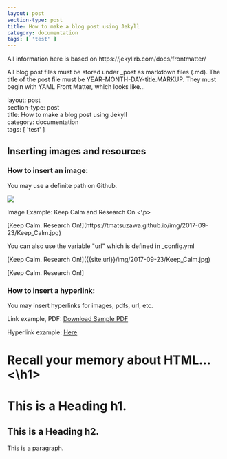 ```yaml
---
layout: post
section-type: post
title: How to make a blog post using Jekyll
category: documentation
tags: [ 'test' ]
---
```


<p> All information here is based on https://jekyllrb.com/docs/frontmatter/  </p>

<p> All blog post files must be stored under _post as markdown files (.md). The title of the post file must be YEAR-MONTH-DAY-title.MARKUP.
They must begin with YAML Front Matter, which looks like... </p>

<p> layout: post <br>
section-type: post <br>
title: How to make a blog post using Jekyll <br>
category: documentation <br>
tags: [ 'test' ] </p>


<h2> Inserting images and resources </h2>
<h3> How to insert an image:</h3>
<p> You may use a definite path on Github. </p>
<img src="https://tmatsuzawa.github.io/img/2017-09-23/Keep_Calm.jpg"  >
<p> Image Example: Keep Calm and Research On <\p>

<p> [Keep Calm. Research On!](https://tmatsuzawa.github.io/img/2017-09-23/Keep_Calm.jpg) </p>
<p> You can also use the variable "url" which is defined in _config.yml </p>
<p> [Keep Calm. Research On!]({{site.url}}/img/2017-09-23/Keep_Calm.jpg) </p>
[Keep Calm. Research On!]   <a href={site.url}/img/2017-09-23/Keep_Calm.jpg> </a>

<h3>  How to insert a hyperlink:</h3>
<p> You may insert hyperlinks for images, pdfs, url, etc. </p>
<p> Link example, PDF:  <a href="https://tmatsuzawa.github.io/cv/CV_TakumiMatsuzawa.pdf"> Download Sample PDF </a></p>

<p> Hyperlink example: <a href="https://github.com/tmatsuzawa"> Here</a></p>


<h1> Recall your memory about HTML... <\h1>
<h1> This is a Heading h1. </h1>
<h2> This is a Heading h2. </h2>
<p> This is a paragraph.</p>
